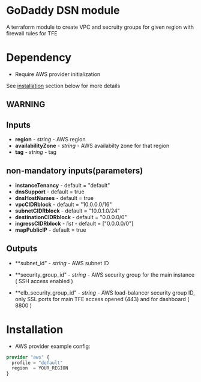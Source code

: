 # GoDaddy DSN module

A terraform module to create VPC and secruity groups for given region
with firewall rules for TFE 

# Dependency

- Require AWS provider initialization

See [installation](#installation) section below  for more details 

## WARNING


## Inputs

- **region** - *string* - AWS region
- **availabilityZone** - *string* - AWS availabilty zone for that region
- **tag** - *string* - tag

## non-mandatory inputs(parameters)
- **instanceTenancy** -  default = "default"
- **dnsSupport** -  default = true
- **dnsHostNames** - default = true
- **vpcCIDRblock** -  default = "10.0.0.0/16"
- **subnetCIDRblock** -  default = "10.0.1.0/24"
- **destinationCIDRblock** -  default = "0.0.0.0/0"
- **ingressCIDRblock** -  *list*  - default = ["0.0.0.0/0"]
- **mapPublicIP** - default = true

## Outputs

- **subnet_id" - *string* - AWS subnet ID

- **security_group_id" - *string* - AWS security group for the main instance 
  ( SSH access enabled )

- **elb_security_group_id" - *string* - AWS load-balancer security group ID, only
SSL ports for main TFE access opened (443) and for dashboard ( 8800 )


# Installation

- AWS provider example config: 
```terraform
provider "aws" {
  profile = "default"
  region  = YOUR_REGION
}
```
